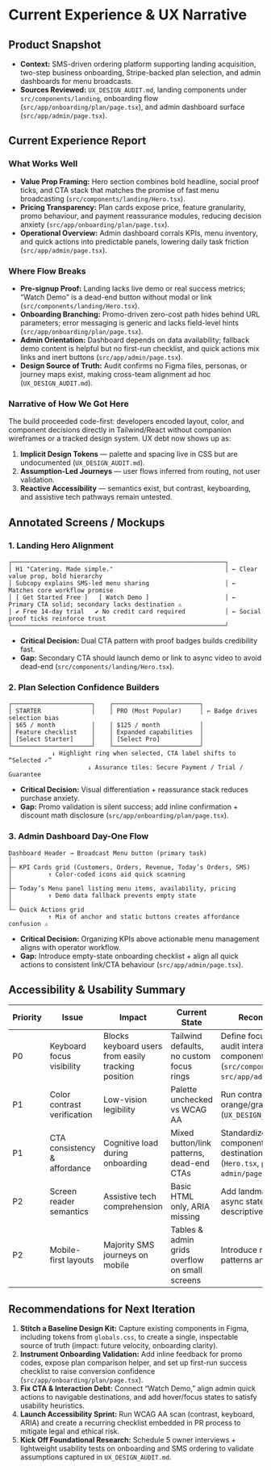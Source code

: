 # Current Experience & UX Narrative

## Product Snapshot
- **Context:** SMS-driven ordering platform supporting landing acquisition, two-step business onboarding, Stripe-backed plan selection, and admin dashboards for menu broadcasts.
- **Sources Reviewed:** `UX_DESIGN_AUDIT.md`, landing components under `src/components/landing`, onboarding flow (`src/app/onboarding/plan/page.tsx`), and admin dashboard surface (`src/app/admin/page.tsx`).

## Current Experience Report

### What Works Well
- **Value Prop Framing:** Hero section combines bold headline, social proof ticks, and CTA stack that matches the promise of fast menu broadcasting (`src/components/landing/Hero.tsx`).
- **Pricing Transparency:** Plan cards expose price, feature granularity, promo behaviour, and payment reassurance modules, reducing decision anxiety (`src/app/onboarding/plan/page.tsx`).
- **Operational Overview:** Admin dashboard corrals KPIs, menu inventory, and quick actions into predictable panels, lowering daily task friction (`src/app/admin/page.tsx`).

### Where Flow Breaks
- **Pre-signup Proof:** Landing lacks live demo or real success metrics; “Watch Demo” is a dead-end button without modal or link (`src/components/landing/Hero.tsx`).
- **Onboarding Branching:** Promo-driven zero-cost path hides behind URL parameters; error messaging is generic and lacks field-level hints (`src/app/onboarding/plan/page.tsx`).
- **Admin Orientation:** Dashboard depends on data availability; fallback demo content is helpful but no first-run checklist, and quick actions mix links and inert buttons (`src/app/admin/page.tsx`).
- **Design Source of Truth:** Audit confirms no Figma files, personas, or journey maps exist, making cross-team alignment ad hoc (`UX_DESIGN_AUDIT.md`).

### Narrative of How We Got Here
The build proceeded code-first: developers encoded layout, color, and component decisions directly in Tailwind/React without companion wireframes or a tracked design system. UX debt now shows up as:
1. **Implicit Design Tokens** — palette and spacing live in CSS but are undocumented (`UX_DESIGN_AUDIT.md`).
2. **Assumption-Led Journeys** — user flows inferred from routing, not user validation.
3. **Reactive Accessibility** — semantics exist, but contrast, keyboarding, and assistive tech pathways remain untested.

## Annotated Screens / Mockups

### 1. Landing Hero Alignment
```
┌───────────────────────────────────────────────────────────┐
│ H1 "Catering. Made simple."                               │ ← Clear value prop, bold hierarchy
│ Subcopy explains SMS-led menu sharing                     │ ← Matches core workflow promise
│ [ Get Started Free ]   [ Watch Demo ]                     │ ← Primary CTA solid; secondary lacks destination ⚠︎
│ ✔ Free 14-day trial   ✔ No credit card required           │ ← Social proof ticks reinforce trust
└───────────────────────────────────────────────────────────┘
```
- **Critical Decision:** Dual CTA pattern with proof badges builds credibility fast.
- **Gap:** Secondary CTA should launch demo or link to async video to avoid dead-end (`src/components/landing/Hero.tsx`).

### 2. Plan Selection Confidence Builders
```
┌──────────────────────┐    ┌────────────────────────┐
│ STARTER              │    │ PRO (Most Popular)     │ ← Badge drives selection bias
│ $65 / month          │    │ $125 / month           │
│ Feature checklist    │    │ Expanded capabilities  │
│ [Select Starter]     │    │ [Select Pro]           │
└──────────────────────┘    └────────────────────────┘
            ↓ Highlight ring when selected, CTA label shifts to “Selected ✓”
                      ↓ Assurance tiles: Secure Payment / Trial / Guarantee
```
- **Critical Decision:** Visual differentiation + reassurance stack reduces purchase anxiety.
- **Gap:** Promo validation is silent success; add inline confirmation + discount math disclosure (`src/app/onboarding/plan/page.tsx`).

### 3. Admin Dashboard Day-One Flow
```
Dashboard Header → Broadcast Menu button (primary task)
│
├─ KPI Cards grid (Customers, Orders, Revenue, Today’s Orders, SMS)
│          ↑ Color-coded icons aid quick scanning
│
├─ Today’s Menu panel listing menu items, availability, pricing
│          ↑ Demo data fallback prevents empty state
│
└─ Quick Actions grid
           ↑ Mix of anchor and static buttons creates affordance confusion ⚠︎
```
- **Critical Decision:** Organizing KPIs above actionable menu management aligns with operator workflow.
- **Gap:** Introduce empty-state onboarding checklist + align all quick actions to consistent link/CTA behaviour (`src/app/admin/page.tsx`).

## Accessibility & Usability Summary

| Priority | Issue | Impact | Current State | Recommendation |
| --- | --- | --- | --- | --- |
| P0 | Keyboard focus visibility | Blocks keyboard users from easily tracking position | Tailwind defaults, no custom focus rings | Define focus tokens and audit interactive components (`src/components/landing/*`, `src/app/admin/page.tsx`) |
| P1 | Color contrast verification | Low-vision legibility | Palette unchecked vs WCAG AA | Run contrast audit, adjust orange/gray usage (`UX_DESIGN_AUDIT.md`) |
| P1 | CTA consistency & affordance | Cognitive load during onboarding | Mixed button/link patterns, dead-end CTAs | Standardize CTA components + ensure destinations exist (`Hero.tsx`, `plan/page.tsx`, `admin/page.tsx`) |
| P2 | Screen reader semantics | Assistive tech comprehension | Basic HTML only, ARIA missing | Add landmarks, announce async states, attach descriptive alt text |
| P2 | Mobile-first layouts | Majority SMS journeys on mobile | Tables & admin grids overflow on small screens | Introduce responsive table patterns and mobile nav |

## Recommendations for Next Iteration
1. **Stitch a Baseline Design Kit:** Capture existing components in Figma, including tokens from `globals.css`, to create a single, inspectable source of truth (impact: future velocity, onboarding clarity).
2. **Instrument Onboarding Validation:** Add inline feedback for promo codes, expose plan comparison helper, and set up first-run success checklist to raise conversion confidence (`src/app/onboarding/plan/page.tsx`).
3. **Fix CTA & Interaction Debt:** Connect “Watch Demo,” align admin quick actions to navigable destinations, and add hover/focus states to satisfy usability heuristics.
4. **Launch Accessibility Sprint:** Run WCAG AA scan (contrast, keyboard, ARIA) and create a recurring checklist embedded in PR process to mitigate legal and ethical risk.
5. **Kick Off Foundational Research:** Schedule 5 owner interviews + lightweight usability tests on onboarding and SMS ordering to validate assumptions captured in `UX_DESIGN_AUDIT.md`.

